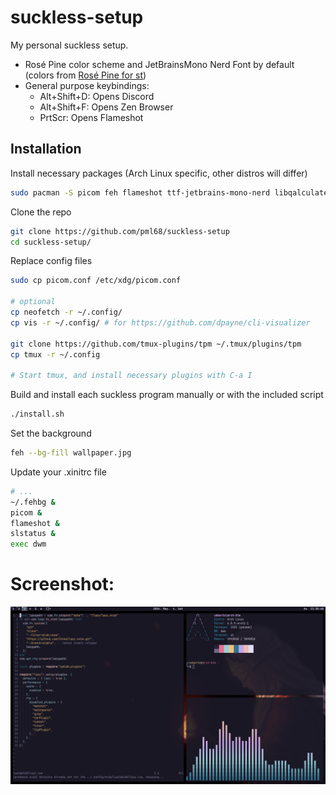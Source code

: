 # suckless-setup

My personal suckless setup.

- Rosé Pine color scheme and JetBrainsMono Nerd Font by default (colors from [Rosé Pine for st](https://github.com/rose-pine/st))
- General purpose keybindings:
    - Alt+Shift+D: Opens Discord
    - Alt+Shift+F: Opens Zen Browser
    - PrtScr: Opens Flameshot

## Installation
Install necessary packages (Arch Linux specific, other distros will differ)
```sh
sudo pacman -S picom feh flameshot ttf-jetbrains-mono-nerd libqalculate
```

Clone the repo
```sh
git clone https://github.com/pml68/suckless-setup
cd suckless-setup/
```

Replace config files
```sh
sudo cp picom.conf /etc/xdg/picom.conf

# optional
cp neofetch -r ~/.config/
cp vis -r ~/.config/ # for https://github.com/dpayne/cli-visualizer

git clone https://github.com/tmux-plugins/tpm ~/.tmux/plugins/tpm
cp tmux -r ~/.config

# Start tmux, and install necessary plugins with C-a I
```

Build and install each suckless program manually or with the included script
```sh
./install.sh
```

Set the background
```sh
feh --bg-fill wallpaper.jpg
```

Update your .xinitrc file
```sh
# ...
~/.fehbg &
picom &
flameshot &
slstatus &
exec dwm
```

# Screenshot:

![Screenshot](screenshot.png)
